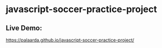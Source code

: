 # javascript-soccer-practice-project
## Live Demo:
https://palaarda.github.io/javascript-soccer-practice-project/

